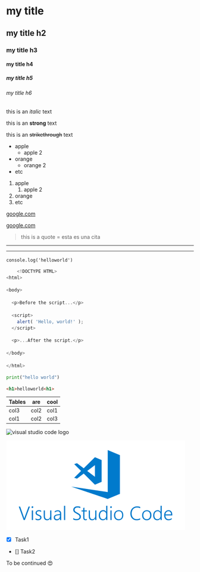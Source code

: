 <!--Headings-->
# my title
## my title h2
### my title h3
#### my title h4
##### my title h5
###### my title h6

<!-- italic -->
this is an *italic* text

<!-- strong -->
this is an **strong** text

<!-- strikethrough -->
this is an ~~strikethrough~~ text

<!-- UL -->
* apple
    * apple 2
* orange
    * orange 2
* etc

1. apple
    1. apple 2
2. orange
3. etc

<!-- URL -->
[google.com](https://www.google.com.mx/)

[google.com](https://www.google.com.mx/ "custom title")

<!-- quote -->
> this is a quote = esta es una cita

<!-- dividers -->
---
___

<!-- code -->
`console.log('helloworld')`

```javascript
    <!DOCTYPE HTML>
<html>

<body>

  <p>Before the script...</p>

  <script>
    alert( 'Hello, world!' );
  </script>

  <p>...After the script.</p>

</body>

</html>
```

```python
print("hello world")
```

```html
<h1>helloworld<h1>
```

<!-- Table -->

| Tables | are  | cool |
|--------|------|------|
| col3   | col2 | col1 |
| col1   | col2 | col3 | 

<!-- image -->

![visual studio code logo](https://sobrebits.com/wp-content/uploads/2018/10/Visual-Studio-Code-para-PowerShell.png)

![visual studio code logo](vscode.png "vscode logo")

<!-- Github markdown -->
* [x] Task1
* [] Task2

To be continued  :heart_eyes:


